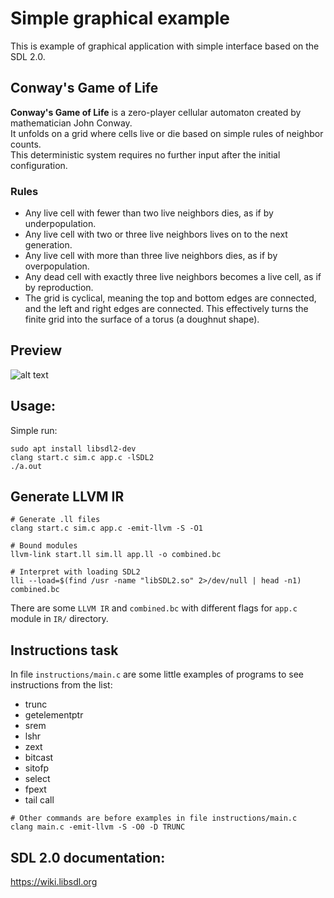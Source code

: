 # Simple graphical example
This is example of graphical application with simple interface based on the SDL 2.0.

## Conway's Game of Life
**Conway's Game of Life** is a zero-player cellular automaton created by mathematician John Conway.  
It unfolds on a grid where cells live or die based on simple rules of neighbor counts.  
This deterministic system requires no further input after the initial configuration.  

### Rules
* Any live cell with fewer than two live neighbors dies, as if by underpopulation.
* Any live cell with two or three live neighbors lives on to the next generation.
* Any live cell with more than three live neighbors dies, as if by overpopulation.
* Any dead cell with exactly three live neighbors becomes a live cell, as if by reproduction.    
* The grid is cyclical, meaning the top and bottom edges are connected, and the left and right edges are connected. This effectively turns the finite grid into the surface of a torus (a doughnut shape).

## Preview
![alt text](images/conway.gif)

## Usage:
Simple run:
```
sudo apt install libsdl2-dev
clang start.c sim.c app.c -lSDL2
./a.out
```
## Generate LLVM IR
```
# Generate .ll files
clang start.c sim.c app.c -emit-llvm -S -O1
```

```
# Bound modules
llvm-link start.ll sim.ll app.ll -o combined.bc
```

```
# Interpret with loading SDL2
lli --load=$(find /usr -name "libSDL2.so" 2>/dev/null | head -n1) combined.bc
```

There are some ```LLVM IR``` and ```combined.bc``` with different flags for ```app.c``` module in ```IR/``` directory.

## Instructions task
In file ```instructions/main.c``` are some little examples of programs to see instructions from the list:
* trunc
* getelementptr
* srem
* lshr
* zext
* bitcast
* sitofp
* select
* fpext
* tail call
```
# Other commands are before examples in file instructions/main.c
clang main.c -emit-llvm -S -O0 -D TRUNC
```

## SDL 2.0 documentation:
https://wiki.libsdl.org